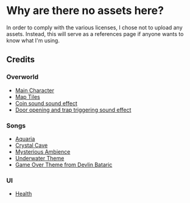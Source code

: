 # Why are there no assets here?
In order to comply with the various licenses, I chose not to upload any assets. Instead,
this will serve as a references page if anyone wants to know what I'm using.

## Credits
### Overworld
- [Main Character](https://0x72.itch.io/16x16-dungeon-tileset)
- [Map Tiles](https://0x72.itch.io/dungeontileset-ii)
- [Coin sound sound effect](https://opengameart.org/content/512-sound-effects-8-bit-style)
- [Door opening and trap triggering sound effect](https://opengameart.org/content/sfx-the-ultimate-2017-8-bit-mini-pack)

### Songs
- [Aquaria](https://opengameart.org/content/aquaria)
- [Crystal Cave](https://opengameart.org/content/crystal-cave-song18)
- [Mysterious Ambience](https://opengameart.org/content/mysterious-ambience-song21)
- [Underwater Theme](https://opengameart.org/content/underwater-theme)
- [Game Over Theme from Devlin Bataric](https://opengameart.org/content/69-game-over-jingles-pack)

### UI
- [Health](https://opengameart.org/content/heart-health-bar)
